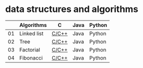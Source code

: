 # data structures and algorithms

|    | Algorithms                          | C     | Java | Python |
|----|-------------------------------------|-------|------|--------|
| 01 | Linked list                         | [C/C++](/C/linked-list.c) | Java | Python
| 02 | Tree                                | [C/C++](/C/tree.c) | Java | Python
| 03 | Factorial                           | [C/C++](/C/factorial.c) | Java | Python
| 04 | Fibonacci                           | [C/C++](/C/ficonnaci.c) | Java | Python


